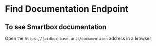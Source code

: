 # Find Documentation Endpoint

## To see Smartbox documentation

Open the `https://[aidbox-base-url]/documentaion` address in a browser
